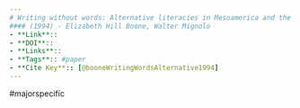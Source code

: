 ```yaml
---
# Writing without words: Alternative literacies in Mesoamerica and the Andes
#### (1994) - Elizabeth Hill Boone, Walter Mignolo
- **Link**:: 
- **DOI**:: 
- **Links**:: 
- **Tags**:: #paper
- **Cite Key**:: [@booneWritingWordsAlternative1994]
---
```

#majorspecific 

